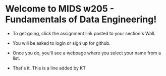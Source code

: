# Welcome to MIDS w205 - Fundamentals of Data Engineering!

- To get going, click the assignment link posted to your section's Wall.

- You will be asked to login or sign up for github.

- Once you do, you'll see a webpage where you select your name from a list. 

- That's it. 
This is a line added by KT


